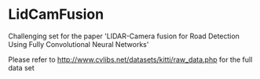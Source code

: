 # LidCamFusion
Challenging set for the paper 'LIDAR-Camera fusion for Road Detection Using Fully Convolutional Neural Networks'

Please refer to http://www.cvlibs.net/datasets/kitti/raw_data.php for the full data set
